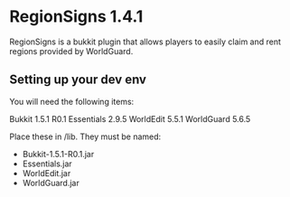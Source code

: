RegionSigns 1.4.1
=================

RegionSigns is a bukkit plugin that allows players to easily claim and rent regions provided by WorldGuard.

Setting up your dev env
-----------------------

You will need the following items:

Bukkit 1.5.1 R0.1
Essentials 2.9.5
WorldEdit 5.5.1
WorldGuard 5.6.5

Place these in /lib. They must be named:
* Bukkit-1.5.1-R0.1.jar
* Essentials.jar
* WorldEdit.jar
* WorldGuard.jar
